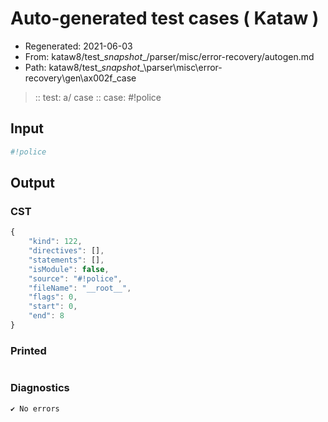 # Auto-generated test cases ( Kataw )
- Regenerated: 2021-06-03
- From: kataw8/test\__snapshot__/parser/misc/error-recovery/autogen.md
- Path: kataw8/test\__snapshot__\parser\misc\error-recovery\gen\ax002f_case
> :: test: a/ case
> :: case: #!police
## Input

`````js
#!police
`````
## Output

### CST

```javascript
{
    "kind": 122,
    "directives": [],
    "statements": [],
    "isModule": false,
    "source": "#!police",
    "fileName": "__root__",
    "flags": 0,
    "start": 0,
    "end": 8
}
```

### Printed

```javascript


```

### Diagnostics

```javascript
✔ No errors
```

